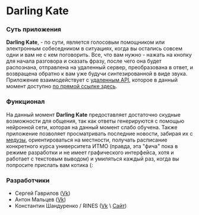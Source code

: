 # Darling Kate

### Суть приложения
**Darling Kate**, - по сути, является голосовым помощником или электронным собеседником в ситуациях, когда вы остались совсем одни и вам не с кем поговорить. Все, что вам нужно - нажать на кнопку для начала разговора и сказать фразу, после чего она будет распознана, отправлена на удаленный сервер, преобразована в ответ, и возвращена обратно к вам уже будучи синтезированной в виде звука.
Приложение взаимодействует с [удаленным API](https://github.com/RinesThaix/DarlingKateServer), которое в данный момент доступно [по прямой ссылке здесь](https://kate.kostya.sexy).

### Функционал
На данный момент **Darling Kate** предоставляет достаточно скудные возможности для общения, так как ответы генерируются с помощью нейронной сети, которая на данный момент слабо обучена. Также приложение позволяет просматривать последние новости, забирая их с [медузы](https://meduza.io), ориентироваться на местности, получать расписание конкретного курса университета ИТМО (правда, эта "фича" пока в режиме разработки и не имеет графического интерфейса, хотя и работает с текстовым выводом) и умиляться каждый раз, когда вы попросите прислать вам котика (:

### Разработчики

* Сергей Гаврилов ([Vk](https://vk.com/id53782996))
* Антон Мальцев ([Vk](https://vk.com/id95840829))
* Константин Шандуренко / RINES ([Vk](https://vk.com/rinesthaix) \ [Сайт](https://kostya.sexy))
